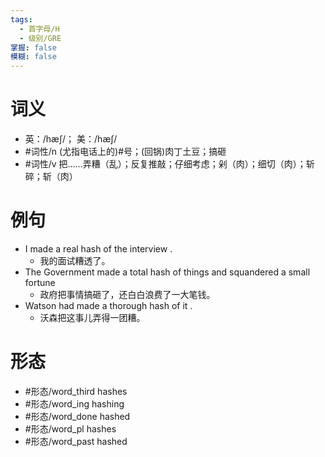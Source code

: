 ```yaml
---
tags:
  - 首字母/H
  - 级别/GRE
掌握: false
模糊: false
---
```

# 词义
- 英：/hæʃ/； 美：/hæʃ/
- #词性/n  (尤指电话上的)#号；(回锅)肉丁土豆；搞砸
- #词性/v  把……弄糟（乱）；反复推敲；仔细考虑；剁（肉）；细切（肉）；斩碎；斩（肉）
# 例句
- I made a real hash of the interview .
	- 我的面试糟透了。
- The Government made a total hash of things and squandered a small fortune
	- 政府把事情搞砸了，还白白浪费了一大笔钱。
- Watson had made a thorough hash of it .
	- 沃森把这事儿弄得一团糟。
# 形态
- #形态/word_third hashes
- #形态/word_ing hashing
- #形态/word_done hashed
- #形态/word_pl hashes
- #形态/word_past hashed
